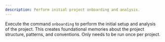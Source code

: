 ```yaml
---
description: Perform initial project onboarding and analysis.
---
```


Execute the command `onboarding` to perform the initial setup and analysis of the project. This creates foundational memories about the project structure, patterns, and conventions. Only needs to be run once per project.